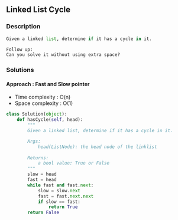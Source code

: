 ## Linked List Cycle


### Description

```Python
Given a linked list, determine if it has a cycle in it.

Follow up:
Can you solve it without using extra space?
```

### Solutions

#### Approach : Fast and Slow pointer

* Time complexity : O(n)
* Space complexity : O(1)

```Python
class Solution(object):
    def hasCycle(self, head):
        """
        Given a linked list, determine if it has a cycle in it.

        Args:
            head(ListNode): the head node of the linklist
        
        Returns:
            a bool value: True or False
        """    
        slow = head
        fast = head
        while fast and fast.next:
            slow = slow.next
            fast = fast.next.next
            if slow == fast:
                return True
        return False
```